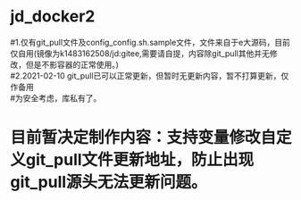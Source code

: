 # jd_docker2
#1.仅有git_pull文件及config_config.sh.sample文件，文件来自于e大源码，目前仅自用(镜像为k1483162508/jd:gitee,需要请自提，内容除git_pull其他并无修改，但是不影容器的正常使用。) \
#2.2021-02-10 git_pull已可以正常更新，但暂时无更新内容，暂不打算更新，仅作备用 \
#为安全考虑，库私有了。 

#  目前暂决定制作内容：支持变量修改自定义git_pull文件更新地址，防止出现git_pull源头无法更新问题。
